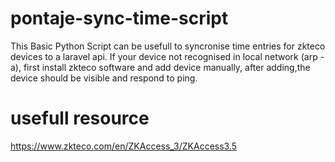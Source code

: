 # pontaje-sync-time-script
  This Basic Python Script can be usefull to syncronise time entries for zkteco devices to a laravel api.
  If your device not recognised in local network (arp -a), first install zkteco software and add device manually, after adding,the device should be visible and respond to ping.

# usefull resource
 https://www.zkteco.com/en/ZKAccess_3/ZKAccess3.5
